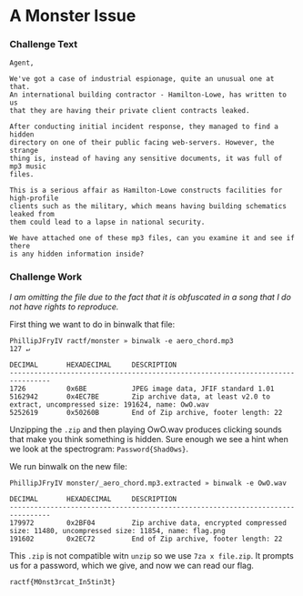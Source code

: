 # A Monster Issue

### Challenge Text

```
Agent,

We've got a case of industrial espionage, quite an unusual one at that.
An international building contractor - Hamilton-Lowe, has written to us
that they are having their private client contracts leaked.

After conducting initial incident response, they managed to find a hidden
directory on one of their public facing web-servers. However, the strange
thing is, instead of having any sensitive documents, it was full of mp3 music
files.

This is a serious affair as Hamilton-Lowe constructs facilities for high-profile
clients such as the military, which means having building schematics leaked from
them could lead to a lapse in national security.

We have attached one of these mp3 files, can you examine it and see if there
is any hidden information inside?
```

### Challenge Work

*I am omitting the file due to the fact that it is obfuscated in a song that I do not have rights to reproduce.*

First thing we want to do in binwalk that file:

```
PhillipJFryIV ractf/monster » binwalk -e aero_chord.mp3                                127 ↵

DECIMAL       HEXADECIMAL     DESCRIPTION
--------------------------------------------------------------------------------
1726          0x6BE           JPEG image data, JFIF standard 1.01
5162942       0x4EC7BE        Zip archive data, at least v2.0 to extract, uncompressed size: 191624, name: OwO.wav
5252619       0x50260B        End of Zip archive, footer length: 22
```

Unzipping the `.zip` and then playing OwO.wav produces clicking sounds that make you think something is hidden. Sure enough we see a hint when we look at the spectrogram: `Password{Shad0ws}`. 

We run binwalk on the new file:

```
PhillipJFryIV monster/_aero_chord.mp3.extracted » binwalk -e OwO.wav

DECIMAL       HEXADECIMAL     DESCRIPTION
--------------------------------------------------------------------------------
179972        0x2BF04         Zip archive data, encrypted compressed size: 11480, uncompressed size: 11854, name: flag.png
191602        0x2EC72         End of Zip archive, footer length: 22
```

This `.zip` is not compatible witn `unzip` so we use `7za x file.zip`. It prompts us for a password, which we give, and now we can read our flag.

`ractf{M0nst3rcat_In5tin3t}`